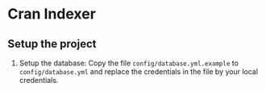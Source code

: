 # Cran Indexer

## Setup the project

1. Setup the database: Copy the file `config/database.yml.example` to `config/database.yml` and replace the credentials in the file by your local credentials.
